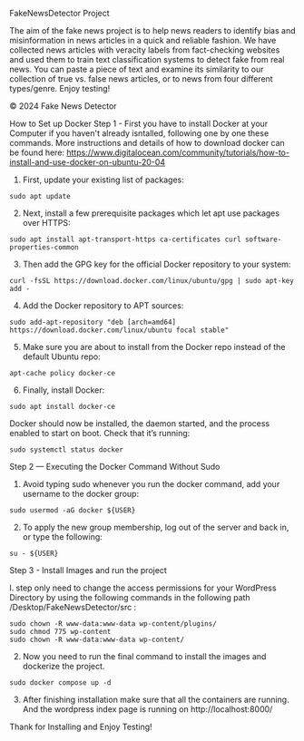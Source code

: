 FakeNewsDetector Project

The aim of the fake news project is to help news readers to identify bias and misinformation in news articles in a quick and reliable fashion.
              We have collected news articles with veracity labels from fact-checking websites and used them to train text classification systems to detect fake from real news. You can paste a piece of text and examine its similarity to our collection of true vs. false news articles, or to news from four different types/genre. Enjoy testing!


© 2024 Fake News Detector

How to Set up Docker
Step 1 - First you have to install Docker at your Computer if you haven't already isntalled, following one by one these commands. More instructions and details of
how to download docker can be found here: https://www.digitalocean.com/community/tutorials/how-to-install-and-use-docker-on-ubuntu-20-04
   
  1. First, update your existing list of packages:

    sudo apt update
    
  2. Next, install a few prerequisite packages which let apt use packages over HTTPS:
  
    sudo apt install apt-transport-https ca-certificates curl software-properties-common
     
  3. Then add the GPG key for the official Docker repository to your system:

    curl -fsSL https://download.docker.com/linux/ubuntu/gpg | sudo apt-key add -
      
  4. Add the Docker repository to APT sources:

    sudo add-apt-repository "deb [arch=amd64] https://download.docker.com/linux/ubuntu focal stable"
      
  5. Make sure you are about to install from the Docker repo instead of the default Ubuntu repo: 

    apt-cache policy docker-ce

  6. Finally, install Docker:
  
    sudo apt install docker-ce

  Docker should now be installed, the daemon started, and the process enabled to start on boot. Check that it’s running:
  
    sudo systemctl status docker

Step 2 — Executing the Docker Command Without Sudo

  1. Avoid typing sudo whenever you run the docker command, add your username to the docker group:
    
    sudo usermod -aG docker ${USER}

   2. To apply the new group membership, log out of the server and back in, or type the following:
    
    su - ${USER}

Step 3 - Install Images and run the project 

  l. step only need to change the access permissions for your WordPress Directory by using the following commands in the following path /Desktop/FakeNewsDetector/src :
    
    sudo chown -R www-data:www-data wp-content/plugins/
    sudo chmod 775 wp-content
    sudo chown -R www-data:www-data wp-content/

  2. Now you need to run the final command to install the images and dockerize the project.

    sudo docker compose up -d

  3. After finishing installation make sure that all the containers are running. And the wordpress index page is running on http://localhost:8000/

Thank for Installing and Enjoy Testing!
   
     
